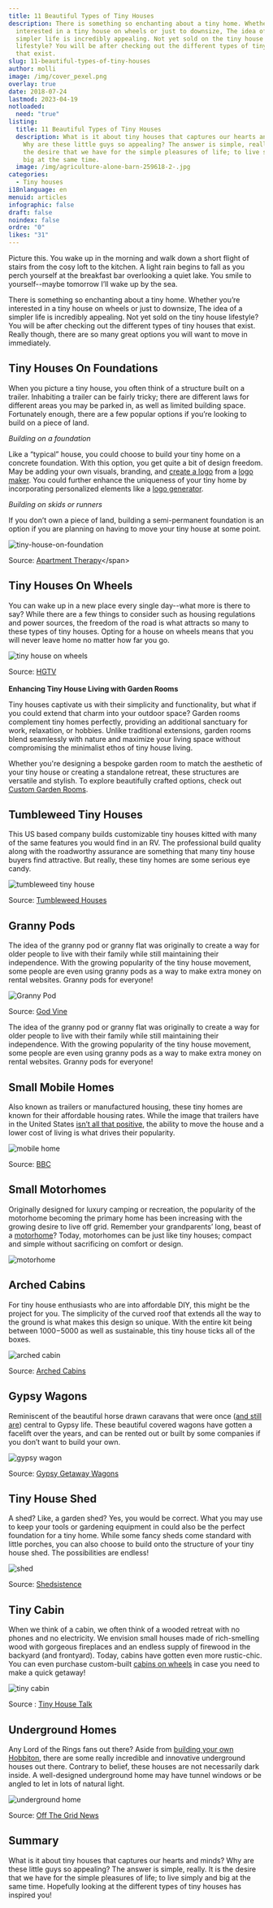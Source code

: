 ```yaml
---
title: 11 Beautiful Types of Tiny Houses
description: There is something so enchanting about a tiny home. Whether you’re
  interested in a tiny house on wheels or just to downsize, The idea of a
  simpler life is incredibly appealing. Not yet sold on the tiny house
  lifestyle? You will be after checking out the different types of tiny houses
  that exist.
slug: 11-beautiful-types-of-tiny-houses
author: molli
image: /img/cover_pexel.png
overlay: true
date: 2018-07-24
lastmod: 2023-04-19
notloaded:
  need: "true"
listing:
  title: 11 Beautiful Types of Tiny Houses
  description: What is it about tiny houses that captures our hearts and minds?
    Why are these little guys so appealing? The answer is simple, really. It is
    the desire that we have for the simple pleasures of life; to live simply and
    big at the same time.
  image: /img/agriculture-alone-barn-259618-2-.jpg
categories:
  - Tiny houses
i18nlanguage: en
menuid: articles
infographic: false
draft: false
noindex: false
ordre: "0"
likes: "31"
---
```

Picture this. You wake up in the morning and walk down a short flight of stairs from the cosy loft to the kitchen. A light rain begins to fall as you perch yourself at the breakfast bar overlooking a quiet lake. You smile to yourself--maybe tomorrow I’ll wake up by the sea.

There is something so enchanting about a tiny home. Whether you’re interested in a tiny house on wheels or just to downsize, The idea of a simpler life is incredibly appealing. Not yet sold on the tiny house lifestyle? You will be after checking out the different types of tiny houses that exist. Really though, there are so many great options you will want to move in immediately. 

## Tiny Houses On Foundations

When you picture a tiny house, you often think of a structure built on a trailer. Inhabiting a trailer can be fairly tricky; there are different laws for different areas you may be parked in, as well as limited building space. Fortunately enough, there are a few popular options if you’re looking to build on a piece of land. 

*Building on a foundation*

Like a “typical” house, you could choose to build your tiny home on a concrete foundation. With this option, you get quite a bit of design freedom. May be adding your own visuals, branding, and [create a logo](https://apps.apple.com/us/app/logo-maker-logo-designer/id1332661961) from a [logo maker](https://www.brandcrowd.com/logo-maker). You could further enhance the uniqueness of your tiny home by incorporating personalized elements like a [logo generator](https://play.google.com/store/apps/details?id=com.bg.logomaker).

*Building on skids or runners*

If you don’t own a piece of land, building a semi-permanent foundation is an option if you are planning on having to move your tiny house at some point. 

![tiny-house-on-foundation](/img/f228e65b0482c7a8a9e013306df49641ed8579ef.jpeg)

<span class="figcaption">Source: [Apartment Therapy](https://www.apartmenttherapy.com/tim-and-hannahs-diy-tiny-tahoe-cabin-house-tour-199722?utm_source=RSS&utm_medium=feed&utm_campaign=Feed%3A+apartmenttherapy%2Fmain+%28AT+Channel%3A+Main%29#_)</span>

## Tiny Houses On Wheels

You can wake up in a new place every single day--what more is there to say? While there are a few things to consider such as housing regulations and power sources, the freedom of the road is what attracts so many to these types of tiny houses. Opting for a house on wheels means that you will never leave home no matter how far you go.

![tiny house on wheels](/img/1455654197246.jpeg)

<span class="figcaption">Source: [HGTV](https://www.hgtv.com/remodel/interior-remodel/tour-the-tiny-toybox-home-pictures)</span>\
\
**Enhancing Tiny House Living with Garden Rooms**

Tiny houses captivate us with their simplicity and functionality, but what if you could extend that charm into your outdoor space? Garden rooms complement tiny homes perfectly, providing an additional sanctuary for work, relaxation, or hobbies. Unlike traditional extensions, garden rooms blend seamlessly with nature and maximize your living space without compromising the minimalist ethos of tiny house living.

Whether you're designing a bespoke garden room to match the aesthetic of your tiny house or creating a standalone retreat, these structures are versatile and stylish. To explore beautifully crafted options, check out [Custom Garden Rooms](https://customgardenrooms.com/).

## Tumbleweed Tiny Houses

This US based company builds customizable tiny houses kitted with many of the same features you would find in an RV. The professional build quality along with the roadworthy assurance are something that many tiny house buyers find attractive. But really, these tiny homes are some serious eye candy.

![tumbleweed tiny house](/img/green-farallon-1450x450.jpg)

<span class="figcaption">Source: [Tumbleweed Houses](https://www.tumbleweedhouses.com/tumbleweed-models/farallon/)</span>

## Granny Pods

The idea of the granny pod or granny flat was originally to create a way for older people to live with their family while still maintaining their independence. With the growing popularity of the tiny house movement, some people are even using granny pods as a way to make extra money on rental websites. Granny pods for everyone! 

![Granny Pod](/img/grannypod_porchcottage.png)

<span class="figcaption">Source: [God Vine](https://www.godvine.com/read/granny-pod-ideas-backyard-1603.html)</span>

The idea of the granny pod or granny flat was originally to create a way for older people to live with their family while still maintaining their independence. With the growing popularity of the tiny house movement, some people are even using granny pods as a way to make extra money on rental websites. Granny pods for everyone! 

## Small Mobile Homes

Also known as trailers or manufactured housing, these tiny homes are known for their affordable housing rates. While the image that trailers have in the United States [isn’t all that positive](https://www.bbc.com/news/magazine-24135022), the ability to move the house and a lower cost of living is what drives their popularity. 

![mobile home](/img/_70075218_oak.jpg)

<span class="figcaption">Source: [BBC](https://www.bbc.com/news/magazine-24135022)</span>

## Small Motorhomes

Originally designed for luxury camping or recreation, the popularity of the motorhome becoming the primary home has been increasing with the growing desire to live off grid. Remember your grandparents’ long, beast of a [motorhome](https://www.camplify.co.uk/blog/how-to-get-wifi-in-my-motorhome)? Today, motorhomes can be just like tiny houses; compact and simple without sacrificing on comfort or design.

![motorhome](/img/capture-d-ecran-2018-07-27-a-12.42.16.png)

## Arched Cabins

For tiny house enthusiasts who are into affordable DIY, this might be the project for you. The simplicity of the curved roof that extends all the way to the ground is what makes this design so unique. With the entire kit being between $1000-$5000 as well as sustainable, this tiny house ticks all of the boxes. 

![arched cabin](/img/tiny-arched-cabins-03-600x400.jpg)

<span class="figcaption">Source: [Arched Cabins](https://archedcabins.com/index.html)</span>

## Gypsy Wagons

Reminiscent of the beautiful horse drawn caravans that were once ([and still are](https://www.huffingtonpost.com/2013/10/21/iain-mckell_n_4110136.html)) central to Gypsy life. These beautiful covered wagons have gotten a facelift over the years, and can be rented out or built by some companies if you don’t want to build your own. 

![gypsy wagon](/img/8_gypsy.jpg)

<span class="figcaption">Source: [Gypsy Getaway Wagons](https://gypsygetawaywagons.com/)</span>

## Tiny House Shed

A shed? Like, a garden shed? Yes, you would be correct. What you may use to keep your tools or gardening equipment in could also be the perfect foundation for a tiny home. While some fancy sheds come standard with little porches, you can also choose to build onto the structure of your tiny house shed. The possibilities are endless!

![shed](/img/101.jpg)

<span class="figcaption">Source: [Shedsistence ](https://shedsistence.com/finished-photos/)</span>

## Tiny Cabin

When we think of a cabin, we often think of a wooded retreat with no phones and no electricity. We envision small houses made of rich-smelling wood with gorgeous fireplaces and an endless supply of firewood in the backyard (and frontyard). Today, cabins have gotten even more rustic-chic. You can even purchase custom-built [cabins on wheels](http://www.tinyportablecedarcabins.com/) in case you need to make a quick getaway!

![tiny cabin](/img/tiny-modern-rustic-tiny-cabin-vacation-near-asheville-nc-0023-600x450.jpg)

Source : [Tiny House Talk](https://tinyhousetalk.com/330-sq-ft-tiny-cabin-near-asheville/)

## Underground Homes

Any Lord of the Rings fans out there? Aside from [building your own Hobbiton](http://www.viralnova.com/underground-tiny-house/), there are some really incredible and innovative underground houses out there. Contrary to belief, these houses are not necessarily dark inside. A well-designed underground home may have tunnel windows or be angled to let in lots of natural light. 

![underground home](/img/earth-berm-3-fieldstonesuitesdotcom-400x300.jpg)

<span class="figcaption">Source: [Off The Grid News](https://www.offthegridnews.com/grid-threats/the-surprising-facts-about-earth-sheltered-living/)</span>

## Summary

What is it about tiny houses that captures our hearts and minds? Why are these little guys so appealing? The answer is simple, really. It is the desire that we have for the simple pleasures of life; to live simply and big at the same time. Hopefully looking at the different types of tiny houses has inspired you!